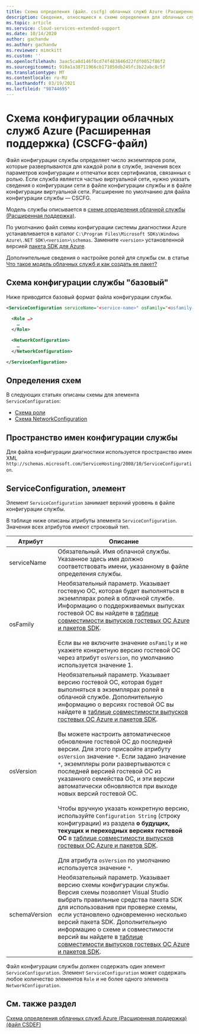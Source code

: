 ```yaml
---
title: Схема определения (файл. cscfg) облачных служб Azure (Расширенная поддержка) | Документация Майкрософт
description: Сведения, относящиеся к схеме определения для облачных служб (Расширенная поддержка)
ms.topic: article
ms.service: cloud-services-extended-support
ms.date: 10/14/2020
author: gachandw
ms.author: gachandw
ms.reviewer: mimckitt
ms.custom: ''
ms.openlocfilehash: 3aac5ca8d146f0cd74f483846d22fdf0052f86f2
ms.sourcegitcommit: 910a1a38711966cb171050db245fc3b22abc8c5f
ms.translationtype: MT
ms.contentlocale: ru-RU
ms.lasthandoff: 03/19/2021
ms.locfileid: "98744695"
---
```

# <a name="azure-cloud-services-extended-support-config-schema-cscfg-file"></a>Схема конфигурации облачных служб Azure (Расширенная поддержка) (CSCFG-файл)

Файл конфигурации службы определяет число экземпляров роли, которые развертываются для каждой роли в службе, значения всех параметров конфигурации и отпечатки всех сертификатов, связанных с ролью. Если служба является частью виртуальной сети, нужно указать сведения о конфигурации сети в файле конфигурации службы и в файле конфигурации виртуальной сети. Расширение по умолчанию для файла конфигурации службы — CSCFG.

Модель службы описывается в [схеме определения облачной службы (Расширенная поддержка)](schema-csdef-file.md).

По умолчанию файл схемы конфигурации системы диагностики Azure устанавливается в каталог `C:\Program Files\Microsoft SDKs\Windows Azure\.NET SDK\<version>\schemas`. Замените `<version>` установленной версией [пакета SDK для Azure](https://azure.microsoft.com/downloads/).

Дополнительные сведения о настройке ролей для службы см. в статье [Что такое модель облачных служб и как создать ее пакет?](../cloud-services/cloud-services-model-and-package.md)

## <a name="basic-service-configuration-schema"></a>Схема конфигурации службы "базовый"
Ниже приводится базовый формат файла конфигурации службы.

```xml
<ServiceConfiguration serviceName="<service-name>" osFamily="<osfamily-number>" osVersion="<os-version>" schemaVersion="<schema-version>">

  <Role …>
    …
  </Role>

  <NetworkConfiguration>
    …
  </NetworkConfiguration>

</ServiceConfiguration>
```

## <a name="schema-definitions"></a>Определения схем
В следующих статьях описаны схемы для элемента `ServiceConfiguration`:

- [Схема роли](schema-cscfg-role.md)
- [Схема NetworkConfiguration](schema-cscfg-networkconfiguration.md)

## <a name="service-configuration-namespace"></a>Пространство имен конфигурации службы
Для файла конфигурации диагностики используется пространство имен XML `http://schemas.microsoft.com/ServiceHosting/2008/10/ServiceConfiguration`.

##  <a name="serviceconfiguration-element"></a><a name="ServiceConfiguration"></a> ServiceConfiguration, элемент
Элемент `ServiceConfiguration` занимает верхний уровень в файле конфигурации службы.

В таблице ниже описаны атрибуты элемента `ServiceConfiguration`. Значения всех атрибутов имеют строковый тип.

| Атрибут | Описание |
| --------- | ----------- |
|serviceName|Обязательный. Имя облачной службы. Указанное здесь имя должно соответствовать имени, указанному в файле определения службы.|
|osFamily|Необязательный параметр. Указывает гостевую ОС, которая будет выполняться в экземплярах ролей в облачной службе. Информацию о поддерживаемых выпусках гостевой ОС вы найдете в [таблице совместимости выпусков гостевых ОС Azure и пакетов SDK](../cloud-services/cloud-services-guestos-update-matrix.md).<br /><br /> Если вы не включите значение `osFamily` и не укажете конкретную версию гостевой ОС через атрибут `osVersion`, по умолчанию используется значение 1.|
|osVersion|Необязательный параметр. Указывает версию гостевой ОС, которая будет выполняться в экземплярах ролей в облачной службе. Дополнительную информацию о версиях гостевой ОС вы найдете в [таблице совместимости выпусков гостевых ОС Azure и пакетов SDK](../cloud-services/cloud-services-guestos-update-matrix.md).<br /><br /> Вы можете настроить автоматическое обновление гостевой ОС до последней версии. Для этого присвойте атрибуту `osVersion` значение `*`. Если задано значение `*`, экземпляры роли развертываются с последней версией гостевой ОС из указанного семейства ОС, и эти версии автоматически обновляются при выходе новых версий гостевой ОС.<br /><br /> Чтобы вручную указать конкретную версию, используйте `Configuration String` (строку конфигурации) из раздела **о будущих, текущих и переходных версиях гостевой ОС** в [таблице совместимости выпусков гостевых ОС Azure и пакетов SDK](../cloud-services/cloud-services-guestos-update-matrix.md).<br /><br /> Для атрибута `osVersion` по умолчанию используется значение `*`.|
|schemaVersion|Необязательный параметр. Указывает версию схемы конфигурации службы. Версия схемы позволяет Visual Studio выбрать правильные средства пакета SDK для использования при проверке схемы, если установлено одновременно несколько версий пакета SDK. Дополнительную информацию о схеме и совместимости версий вы найдете в [таблице совместимости выпусков гостевых ОС Azure и пакетов SDK](../cloud-services/cloud-services-guestos-update-matrix.md).|

Файл конфигурации службы должен содержать один элемент `ServiceConfiguration`. Элемент `ServiceConfiguration` может содержать любое количество элементов `Role` и не более одного элемента `NetworkConfiguration`.

## <a name="see-also"></a>См. также раздел

[Схема определения облачных служб Azure (Расширенная поддержка) (файл CSDEF)](schema-csdef-file.md)